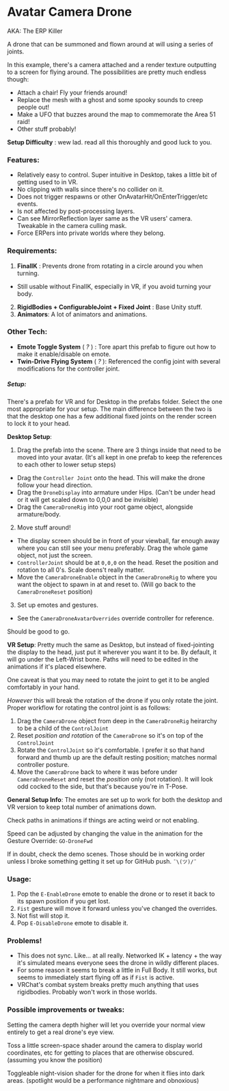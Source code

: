 # Avatar Camera Drone
AKA: The ERP Killer

A drone that can be summoned and flown around at will using a series of joints.

In this example, there's a camera attached and a render texture outputting to a screen for flying around.  The possibilities are pretty much endless though:

* Attach a chair!  Fly your friends around!
* Replace the mesh with a ghost and some spooky sounds to creep people out!
* Make a UFO that buzzes around the map to commemorate the Area 51 raid!
* Other stuff probably!

**Setup Difficulty** : wew lad.  read all this thoroughly and good luck to you.

### Features:
* Relatively easy to control.  Super intuitive in Desktop, takes a little bit of getting used to in VR.
* No clipping with walls since there's no collider on it.
* Does not trigger respawns or other OnAvatarHit/OnEnterTrigger/etc events.
* Is not affected by post-processing layers.
* Can see MirrorReflection layer same as the VR users' camera.  Tweakable in the camera culling mask.
* Force ERPers into private worlds where they belong.

### Requirements:
1. **FinalIK** : Prevents drone from rotating in a circle around you when turning.
  * Still usable without FinalIK, especially in VR, if you avoid turning your body.
2. **RigidBodies + ConfigurableJoint + Fixed Joint** : Base Unity stuff.
3. **Animators**: A lot of animators and animations.

### Other Tech:
* **Emote Toggle System** ( _?_ ) : Tore apart this prefab to figure out how to make it enable/disable on emote.
* **Twin-Drive Flying System** ( _?_ ): Referenced the config joint with several modifications for the controller joint.

##### Setup:
There's a prefab for VR and for Desktop in the prefabs folder.  Select the one most appropriate for your setup.   The main difference between the two is that the desktop one has a few additional fixed joints on the render screen to lock it to your head.

**Desktop Setup**:
1. Drag the prefab into the scene. There are 3 things inside that need to be moved into your avatar. (It's all kept in one prefab to keep the references to each other to lower setup steps)
  * Drag the `Controller Joint` onto the head.  This will make the drone follow your head direction.
  * Drag the `DroneDisplay` into armature under Hips. (Can't be under head or it will get scaled down to 0,0,0 and be invisible)
  * Drag the `CameraDroneRig` into your root game object, alongside armature/body.
2. Move stuff around!  
  * The display screen should be in front of your viewball, far enough away where you can still see your menu preferably. Drag the whole game object, not just the screen.
  * `ControllerJoint` should be at `0,0,0` on the head.  Reset the position and rotation to all 0's.  Scale doens't really matter.
  * Move the `CameraDroneEnable` object in the `CameraDroneRig` to where you want the object to spawn in at and reset to. (Will go back to the `CameraDroneReset` position)
 3. Set up emotes and gestures.
   * See the `CameraDroneAvatarOverrides` override controller for reference.

Should be good to go.

**VR Setup**:
Pretty much the same as Desktop, but instead of fixed-jointing the display to the head, just put it wherever you want it to be.  By default, it will go under the Left-Wrist bone.  Paths will need to be edited in the animations if it's placed elsewhere.

One caveat is that you may need to rotate the joint to get it to be angled comfortably in your hand.  

*However* this will break the rotation of the drone if you only rotate the joint.  Proper workflow for rotating the control joint is as follows:

1. Drag the `CameraDrone` object from deep in the `CameraDroneRig` heirarchy to be a child of the `ControlJoint`
2. Reset *position and rotation* of the `CameraDrone` so it's on top of the `ControlJoint`
3. Rotate the `ControlJoint` so it's comfortable.  I prefer it so that hand forward and thumb up are the default resting position; matches normal controller posture.
4. Move the `CameraDrone` back to where it was before under `CameraDroneReset` and reset the *position* only (not rotation).  It will look odd cocked to the side, but that's because you're in T-Pose.

**General Setup Info**:
The emotes are set up to work for both the desktop and VR version to keep total number of animations down.

Check paths in animations if things are acting weird or not enabling.

Speed can be adjusted by changing the value in the animation for the Gesture Override: `GO-DroneFwd`

If in doubt, check the demo scenes.  Those should be in working order unless I broke something getting it set up for GitHub push. `¯\(ツ)/¯`

### Usage:
1. Pop the `E-EnableDrone` emote to enable the drone or to reset it back to its spawn position if you get lost.
2. `Fist` gesture will move it forward unless you've changed the overrides.
3. Not fist will stop it.  
4. Pop `E-DisableDrone` emote to disable it.

### Problems!
* This does not sync.  Like... at all really.  Networked IK + latency + the way it's simulated means everyone sees the drone in wildly different places.
* For some reason it seems to break a little in Full Body.  It still works, but seems to immediately start flying off as if `Fist` is active.
* VRChat's combat system breaks pretty much anything that uses rigidbodies.  Probably won't work in those worlds.

### Possible improvements or tweaks:
Setting the camera depth higher will let you override your normal view entirely to get a real drone's eye view.

Toss a little screen-space shader around the camera to display world coordinates, etc for getting to places that are otherwise obscured. (assuming you know the position)

Toggleable night-vision shader for the drone for when it flies into dark areas. (spotlight would be a performance nightmare and obnoxious)
